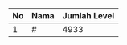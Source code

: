 | No | Nama            | Jumlah Level |
|----|-----------------|--------------|
| 1  | #    |    4933        |
